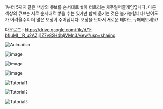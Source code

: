 1부터 5까지 같은 색상의 큐브를 순서대로 쌓아 터트리는 캐주얼퍼즐게임입니다.
다른 색상의 큐브는 서로 순서대로 쌓을 수는 있지만 함께 옮기는 것은 불가능합니다!
난이도가 어려울수록 더 많은 보상이 주어집니다. 보상을 모아서 새로운 테마도 구매해보세요!

다운로드 : https://drive.google.com/file/d/1-bfjuMI__R_u2AZjj1Z7y8SH4bljVMn3/view?usp=sharing

![Animation](https://github.com/user-attachments/assets/ab88c6c4-178f-4854-99bc-afe373289ce7)

![image](https://github.com/user-attachments/assets/ffe86986-1cd4-44fa-9f5d-d85f1b87fb11)

![image](https://github.com/user-attachments/assets/51b1ccf6-6f11-4fd1-8637-1795b9926ce1)

![image](https://github.com/user-attachments/assets/c8732d19-2841-4a02-b5fb-b38043cacc6f)

![Tutorial1](https://github.com/user-attachments/assets/eb0e2cbc-af97-4834-b508-fe3bc5de1590)

![Tutorial2](https://github.com/user-attachments/assets/33cee766-08e4-4683-81db-cfe581f7db4a)

![Tutorial3](https://github.com/user-attachments/assets/913fcee0-195f-4826-b3e4-0355f8254a2a)
